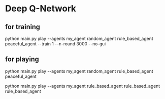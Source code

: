 # Deep Q-Network
## for training 

python main.py  play --agents my_agent random_agent rule_based_agent peaceful_agent --train 1 --n-round 3000 --no-gui

## for playing
python main.py  play --agents my_agent random_agent rule_based_agent peaceful_agent 

python main.py play --agents my_agent rule_based_agent rule_based_agent rule_based_agent 



